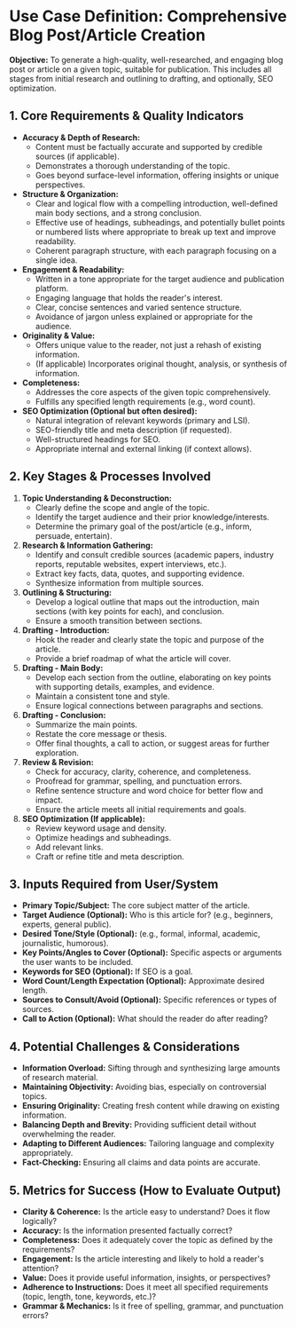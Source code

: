 # Use Case Definition: Comprehensive Blog Post/Article Creation

**Objective:** To generate a high-quality, well-researched, and engaging blog post or article on a given topic, suitable for publication. This includes all stages from initial research and outlining to drafting, and optionally, SEO optimization.

## 1. Core Requirements & Quality Indicators

*   **Accuracy & Depth of Research:**
    *   Content must be factually accurate and supported by credible sources (if applicable).
    *   Demonstrates a thorough understanding of the topic.
    *   Goes beyond surface-level information, offering insights or unique perspectives.
*   **Structure & Organization:**
    *   Clear and logical flow with a compelling introduction, well-defined main body sections, and a strong conclusion.
    *   Effective use of headings, subheadings, and potentially bullet points or numbered lists where appropriate to break up text and improve readability.
    *   Coherent paragraph structure, with each paragraph focusing on a single idea.
*   **Engagement & Readability:**
    *   Written in a tone appropriate for the target audience and publication platform.
    *   Engaging language that holds the reader's interest.
    *   Clear, concise sentences and varied sentence structure.
    *   Avoidance of jargon unless explained or appropriate for the audience.
*   **Originality & Value:**
    *   Offers unique value to the reader, not just a rehash of existing information.
    *   (If applicable) Incorporates original thought, analysis, or synthesis of information.
*   **Completeness:**
    *   Addresses the core aspects of the given topic comprehensively.
    *   Fulfills any specified length requirements (e.g., word count).
*   **SEO Optimization (Optional but often desired):**
    *   Natural integration of relevant keywords (primary and LSI).
    *   SEO-friendly title and meta description (if requested).
    *   Well-structured headings for SEO.
    *   Appropriate internal and external linking (if context allows).

## 2. Key Stages & Processes Involved

1.  **Topic Understanding & Deconstruction:**
    *   Clearly define the scope and angle of the topic.
    *   Identify the target audience and their prior knowledge/interests.
    *   Determine the primary goal of the post/article (e.g., inform, persuade, entertain).
2.  **Research & Information Gathering:**
    *   Identify and consult credible sources (academic papers, industry reports, reputable websites, expert interviews, etc.).
    *   Extract key facts, data, quotes, and supporting evidence.
    *   Synthesize information from multiple sources.
3.  **Outlining & Structuring:**
    *   Develop a logical outline that maps out the introduction, main sections (with key points for each), and conclusion.
    *   Ensure a smooth transition between sections.
4.  **Drafting - Introduction:**
    *   Hook the reader and clearly state the topic and purpose of the article.
    *   Provide a brief roadmap of what the article will cover.
5.  **Drafting - Main Body:**
    *   Develop each section from the outline, elaborating on key points with supporting details, examples, and evidence.
    *   Maintain a consistent tone and style.
    *   Ensure logical connections between paragraphs and sections.
6.  **Drafting - Conclusion:**
    *   Summarize the main points.
    *   Restate the core message or thesis.
    *   Offer final thoughts, a call to action, or suggest areas for further exploration.
7.  **Review & Revision:**
    *   Check for accuracy, clarity, coherence, and completeness.
    *   Proofread for grammar, spelling, and punctuation errors.
    *   Refine sentence structure and word choice for better flow and impact.
    *   Ensure the article meets all initial requirements and goals.
8.  **SEO Optimization (If applicable):**
    *   Review keyword usage and density.
    *   Optimize headings and subheadings.
    *   Add relevant links.
    *   Craft or refine title and meta description.

## 3. Inputs Required from User/System

*   **Primary Topic/Subject:** The core subject matter of the article.
*   **Target Audience (Optional):** Who is this article for? (e.g., beginners, experts, general public).
*   **Desired Tone/Style (Optional):** (e.g., formal, informal, academic, journalistic, humorous).
*   **Key Points/Angles to Cover (Optional):** Specific aspects or arguments the user wants to be included.
*   **Keywords for SEO (Optional):** If SEO is a goal.
*   **Word Count/Length Expectation (Optional):** Approximate desired length.
*   **Sources to Consult/Avoid (Optional):** Specific references or types of sources.
*   **Call to Action (Optional):** What should the reader do after reading?

## 4. Potential Challenges & Considerations

*   **Information Overload:** Sifting through and synthesizing large amounts of research material.
*   **Maintaining Objectivity:** Avoiding bias, especially on controversial topics.
*   **Ensuring Originality:** Creating fresh content while drawing on existing information.
*   **Balancing Depth and Brevity:** Providing sufficient detail without overwhelming the reader.
*   **Adapting to Different Audiences:** Tailoring language and complexity appropriately.
*   **Fact-Checking:** Ensuring all claims and data points are accurate.

## 5. Metrics for Success (How to Evaluate Output)

*   **Clarity & Coherence:** Is the article easy to understand? Does it flow logically?
*   **Accuracy:** Is the information presented factually correct?
*   **Completeness:** Does it adequately cover the topic as defined by the requirements?
*   **Engagement:** Is the article interesting and likely to hold a reader's attention?
*   **Value:** Does it provide useful information, insights, or perspectives?
*   **Adherence to Instructions:** Does it meet all specified requirements (topic, length, tone, keywords, etc.)?
*   **Grammar & Mechanics:** Is it free of spelling, grammar, and punctuation errors?
